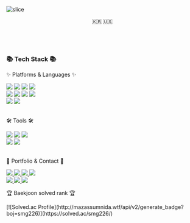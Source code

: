 ![slice](https://capsule-render.vercel.app/api?type=slice&color=auto&height=200&text=HI&fontAlign=70&rotate=13&fontAlignY=25&desc=Hello%20MyeongGi%20World.&descAlign=70.&descAlignY=44)


<div align="center">

🇰🇷 🇺🇸

#

<!--
- 데이터 분석 대회
  |대회|대회명|순위|상위|
  |---|------|----|----|
  |Dacon|금융문자 분석 경진대회|153/372|41%|
  |Kaggle|ASHRAE - Great Energy Predictor III|1011/3614|28%|-->
    
</div>

<br>

<div align=left>
	<h3>📚 Tech Stack 📚</h3>
	<p>✨ Platforms & Languages ✨</p>
</div>
<div align="left">
	<img src="https://img.shields.io/badge/Python-3776AB?style=flat&logo=Python&logoColor=white" />
	<img src="https://img.shields.io/badge/JavaScript-F7DF1E?style=flat&logo=JavaScript&logoColor=white" />
	<img src="https://img.shields.io/badge/Rust-000000?style=flat&logo=Rust&logoColor=white" />
	<img src="https://img.shields.io/badge/Pytorch-EE4C2C?style=flat&logo=Pytorch&logoColor=white" />
  <br>
	<img src="https://img.shields.io/badge/TensorFlow-FF6F00?style=flat&logo=TensorFlow&logoColor=white" />
	<img src="https://img.shields.io/badge/Keras-D00000?style=flat&logo=Keras&logoColor=white" />
  	<img src="https://img.shields.io/badge/Anaconda-44A833?style=flat&logo=Anaconda&logoColor=white" />
	<img src="https://img.shields.io/badge/Numpy-013243?style=flat&logo=Numpy&logoColor=white" />
  <br>
	<img src="https://img.shields.io/badge/pandas-150458?style=flat&logo=pandas&logoColor=white" />
	<img src="https://img.shields.io/badge/scikitlearn-F7931E?style=flat&logo=scikitlearn&logoColor=white" />
</div>

<br>

<div align=left>
	<p>🛠 Tools 🛠</p>
</div>
<div align=left>
	<img src="https://img.shields.io/badge/Visual%20Studio%20Code-007ACC?style=flat&logo=VisualStudioCode&logoColor=white" />
  	<img src="https://img.shields.io/badge/Jupyter%20Notebook-F37626?style=flat&logo=Jupyter&logoColor=white" />
	<img src="https://img.shields.io/badge/GitHub-181717?style=flat&logo=GitHub&logoColor=white" />
  <br>
  	<img src="https://img.shields.io/badge/Google%20Colab-F9AB00?style=flat&logo=GoogleColab&logoColor=white" />
  	<img src="https://img.shields.io/badge/replit-F26207?style=flat&logo=replit&logoColor=white" />
</div>

<br>

<div align=left>
	<p>🎨 Portfolio & Contact 🎨</p>
</div>
<div align=left>
	<a href="">
		<img src="https://img.shields.io/badge/Blog Fixed....-000000?style=flat&logo=blogger&logoColor=white" />
	</a>
	<a href="https://velog.io/@sungmyeonggi">
		<img src="https://img.shields.io/badge/Velog-20C997?style=flat&logo=Velog&logoColor=white" />
	</a>
  <a href="">
		<img src="https://img.shields.io/badge/Instagram-E4405F?style=flat&logo=Instagram&logoColor=white" />
	</a>
	<a href="https://gentle-snowboard-1c6.notion.site/Yermi-5e8c65dba4df4ab09e83665cf2ee001d">
		<img src="https://img.shields.io/badge/Notion-000000?style=flat&logo=Notion&logoColor=white" />
	</a>
  <br>
	<a href="mailto:smgsmg226@gmail.com">
		<img src="https://img.shields.io/badge/Gmail-EA4335?style=flat&logo=Gmail&logoColor=white" />
	</a>
  <a href="">
		<img src="https://img.shields.io/badge/Resume-018EF5?style=flat&logo=ReadMe&logoColor=white" />
	</a>
  <a href="https://www.linkedin.com/in/myeonggi-sung-b18188243/">
		<img src="https://img.shields.io/badge/linkedin-0A66C2?style=flat&logo=linkedin&logoColor=white" />
  </a>
</div>

<p>🏆 Baekjoon solved rank 🏆</p>
[![Solved.ac Profile](http://mazassumnida.wtf/api/v2/generate_badge?boj=smg226)](https://solved.ac/smg226/)
